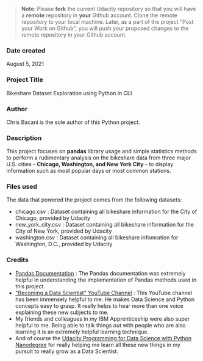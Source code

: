 >**Note**: Please **fork** the current Udacity repository so that you will have a **remote** repository in **your** Github account. Clone the remote repository to your local machine. Later, as a part of the project "Post your Work on Github", you will push your proposed changes to the remote repository in your Github account.

### Date created
August 5, 2021

### Project Title
Bikeshare Dataset Exploration using Python in CLI

### Author
Chris Bacani is the sole author of this Python project.

### Description
This project focuses on **pandas** library usage and simple statistics methods to perform a rudimentary analysis on the bikeshare data from three major U.S. cities - **Chicago, Washington, and New York City** - to display information such as most popular days or most common stations.

### Files used
The data that powered the project comes from the following datasets:
- chicago.csv : Dataset containing all bikeshare information for the City of Chicago, provided by Udacity
- new_york_city.csv : Dataset containing all bikeshare information for the City of New York, provided by Udacity
- washington.csv : Dataset containing all bikeshare infomration for Washington, D.C., provided by Udacity

### Credits
- [Pandas Documentation](https://pandas.pydata.org/docs/) : The Pandas documentation was extremely helpful in understanding the implementation of Pandas methods used in this project.
- ["Becoming a Data Scientist" YouTube Channel](https://www.youtube.com/channel/UCFVHt6gpzRxx8BsdSSYDjVQ) : This YouTube channel has been immensely helpful to me. He makes Data Science and Python concepts easy to grasp. It really helps to hear more than one voice explaining these new subjects to me.
- My friends and colleagues in my IBM Apprenticeship were also super helpful to me. Being able to talk things out with people who are also learning it is an extremely helpful learning technique.
- And of course the [Udacity Programming for Data Science with Python Nanodegree](https://www.udacity.com/course/programming-for-data-science-nanodegree--nd104) for really helping me learn all these new things in my pursuit to really grow as a Data Scientist.

